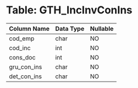 # Table: GTH_IncInvConIns

| Column Name | Data Type | Nullable |
|-------------|-----------|----------|
| cod_emp | char | NO |
| cod_inc | int | NO |
| cons_doc | int | NO |
| gru_con_ins | char | NO |
| det_con_ins | char | NO |
